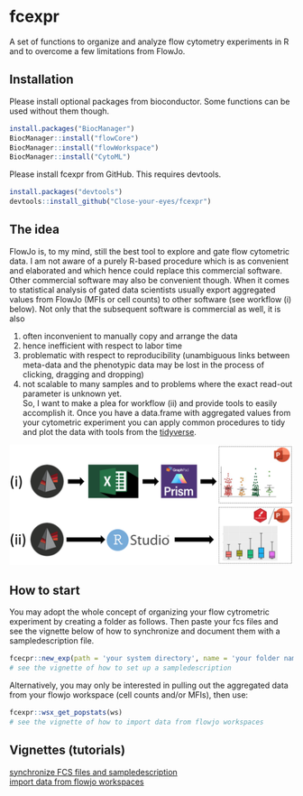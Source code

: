 
<!-- README.md is generated from README.Rmd. Please edit that file -->

# fcexpr

<!-- badges: start -->
<!-- badges: end -->

A set of functions to organize and analyze flow cytometry experiments in
R and to overcome a few limitations from FlowJo.

## Installation

Please install optional packages from bioconductor. Some functions can
be used without them though.

``` r
install.packages("BiocManager")
BiocManager::install("flowCore")
BiocManager::install("flowWorkspace")
BiocManager::install("CytoML")
```

Please install fcexpr from GitHub. This requires devtools.

``` r
install.packages("devtools")
devtools::install_github("Close-your-eyes/fcexpr")
```

## The idea

FlowJo is, to my mind, still the best tool to explore and gate flow
cytometric data. I am not aware of a purely R-based procedure which is
as convenient and elaborated and which hence could replace this
commercial software. Other commercial software may also be convenient
though. When it comes to statistical analysis of gated data scientists
usually export aggregated values from FlowJo (MFIs or cell counts) to
other software (see workflow (i) below). Not only that the subsequent
software is commercial as well, it is also  
1) often inconvenient to manually copy and arrange the data  
2) hence inefficient with respect to labor time  
3) problematic with respect to reproducibility (unambiguous links
between meta-data and the phenotypic data may be lost in the process of
clicking, dragging and dropping)  
4) not scalable to many samples and to problems where the exact read-out
parameter is unknown yet.  
So, I want to make a plea for workflow (ii) and provide tools to easily
accomplish it. Once you have a data.frame with aggregated values from
your cytometric experiment you can apply common procedures to tidy and
plot the data with tools from the
[tidyverse](https://www.tidyverse.org).

![alt text](inst/extdata/workflows.png)

## How to start

You may adopt the whole concept of organizing your flow cytrometric
experiment by creating a folder as follows. Then paste your fcs files
and see the vignette below of how to synchronize and document them with
a sampledescription file.

``` r
fcecpr::new_exp(path = 'your system directory', name = 'your folder name')
# see the vignette of how to set up a sampledescription
```

Alternatively, you may only be interested in pulling out the aggregated
data from your flowjo workspace (cell counts and/or MFIs), then use:

``` r
fcexpr::wsx_get_popstats(ws)
# see the vignette of how to import data from flowjo workspaces
```

## Vignettes (tutorials)

[synchronize FCS files and
sampledescription](https://close-your-eyes.github.io/fcexpr/articles/synchronizing_FCS_files_with_an_xlsx_file.html)  
[import data from flowjo
workspaces](https://close-your-eyes.github.io/fcexpr/articles/import_data_from_fj_workspaces.html)
